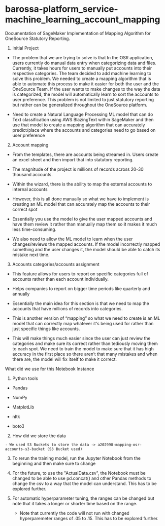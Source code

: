 # barossa-platform_service-machine_learning_account_mapping

Documentation of SageMaker Implementation of Mapping Algorithm for OneSource Statutory Reporting.

 

 

1) Initial Project

- The problem that we are trying to solve is that In the OSR application, users currently do manual data entry when categorizing data and files. Currently, it takes hours for users to manually put accounts into their respective categories. The team decided to add machine learning to solve this problem. We needed to create a mapping algorithm that is able to automate this process to make it easier for both the user and the OneSource Team. If the user wants to make changes to the way the data is categorized, the model will automatically learn to sort the accounts to user preference. This problem is not limited to just statutory reporting but rather can be generalized throughout the OneSource platform.

- Need to create a Natural Language Processing ML model that can do Text classification using AWS BlazingText within SageMaker and then use that model to create a mapping algorithm that can accurately predict/place where the accounts and categories need to go based on user preference

 

 

2) Account mapping

- From the templates, there are accounts being streamed in. Users create an excel sheet and then import that into statutory reporting.

- The magnitude of the project is millions of records across 20-30 thousand accounts.

- Within the wizard, there is the ability to map the external accounts to internal accounts

- However, this is all done manually so what we have to implement is creating an ML model that can accurately map the accounts to their correct spot

- Essentially you use the model to give the user mapped accounts and have them review it rather than manually map them so it makes it much less time-consuming.

- We also need to allow the ML model to learn when the user changes/reviews the mapped accounts. If the model incorrectly mapped something and the user changes it, the model should be able to catch its mistake next time.

 

 

3) Accounts categories/accounts assignment

- This feature allows for users to report on specific categories full of accounts rather than each account individually.

- Helps companies to report on bigger time periods like quarterly and annually

- Essentially the main idea for this section is that we need to map the accounts that have millions of records into categories.

- This is another version of “mapping” so what we need to create is an ML model that can correctly map whatever it's being used for rather than just specific things like accounts.

- This will make things much easier since the user can just review the categories and make sure its correct rather than tediously moving them to each spot. We need to train the model to make sure that it has high accuracy in the first place so there aren’t that many mistakes and when there are, the model will fix itself to make it correct.

 

 

 

 

What did we use for this Notebook Instance

 

  1) Python tools

   - Pandas

   - NumPy

   - MatplotLib

   - nltk

   - boto3

 

  2) How did we store the data

    - We used S3 Buckets to store the data -> a202990-mapping-osr-accounts-s3-bucket (S3 Bucket used)

 

  

 3) To rerun the training model, run the Jupyter Notebook from the beginning and then make sure to change

 4) For the future, to use the "ActualData.csv", the Notebook must be changed to be able to use pd.concat() and other Pandas methods to change the csv to a way that the model can understand. This has to be explored further.

 5) For automatic hyperparameter tuning, the ranges can be changed but note that it takes a longer or shorter time based on the range.

      - Note that currently the code will not run with changed hyperparemeter ranges of .05 to .15. This has to be explored further.
